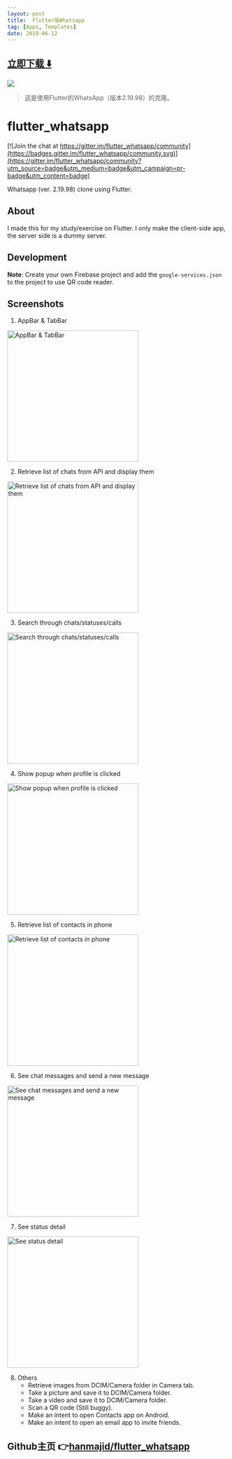 ```yaml
---
layout: post
title:  Flutter版Whatsapp
tag: [Apps, Templates]
date: 2019-06-12
---
```


 


## [立即下载 ️⬇️ ](https://codeload.github.com/hanmajid/flutter_whatsapp/zip/master) 


 
![](https://flutterawesome.com/content/images/2019/04/6flutter_whatsapp.jpg)
 
>
> 这是使用Flutter的WhatsApp（版本2.19.98）的克隆。
>

 
# flutter_whatsapp

[![Join the chat at https://gitter.im/flutter_whatsapp/community](https://badges.gitter.im/flutter_whatsapp/community.svg)](https://gitter.im/flutter_whatsapp/community?utm_source=badge&utm_medium=badge&utm_campaign=pr-badge&utm_content=badge)

Whatsapp (ver. 2.19.98) clone using Flutter.

## About

I made this for my study/exercise on Flutter. I only make the client-side app, the server side is a dummy server.

## Development

**Note**: Create your own Firebase project and add the `google-services.json` to the project to use QR code reader.

## Screenshots

1. AppBar & TabBar
<img src="https://github.com/hanmajid/flutter_whatsapp/blob/master/images/image1.gif" height="300" alt="AppBar & TabBar"/>

2. Retrieve list of chats from API and display them
<img src="https://github.com/hanmajid/flutter_whatsapp/blob/master/images/image2.gif" height="300" alt="Retrieve list of chats from API and display them"/>

3. Search through chats/statuses/calls
<img src="https://github.com/hanmajid/flutter_whatsapp/blob/master/images/image3.gif" height="300" alt="Search through chats/statuses/calls"/>

4. Show popup when profile is clicked
<img src="https://github.com/hanmajid/flutter_whatsapp/blob/master/images/image4.gif" height="300" alt="Show popup when profile is clicked"/>

5. Retrieve list of contacts in phone
<img src="https://github.com/hanmajid/flutter_whatsapp/blob/master/images/image5.gif" height="300" alt="Retrieve list of contacts in phone"/>

6. See chat messages and send a new message
<img src="https://github.com/hanmajid/flutter_whatsapp/blob/master/images/image6.gif" height="300" alt="See chat messages and send a new message"/>

7. See status detail
<img src="https://github.com/hanmajid/flutter_whatsapp/blob/master/images/image7.gif" height="300" alt="See status detail"/>

8. Others
    * Retrieve images from DCIM/Camera folder in Camera tab.
    * Take a picture and save it to DCIM/Camera folder.
    * Take a video and save it to DCIM/Camera folder.
    * Scan a QR code (Still buggy).
    * Make an intent to open Contacts app on Android.
    * Make an intent to open an email app to invite friends.

## Github主页 👉[hanmajid/flutter_whatsapp](http://github.com/hanmajid/flutter_whatsapp)